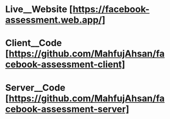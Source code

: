 # Live__Website [https://facebook-assessment.web.app/]
# Client__Code [https://github.com/MahfujAhsan/facebook-assessment-client]
# Server__Code [https://github.com/MahfujAhsan/facebook-assessment-server]